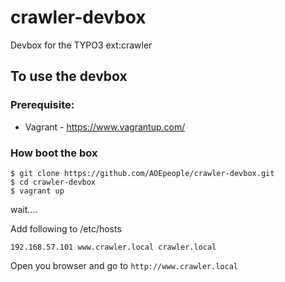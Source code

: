 # crawler-devbox
Devbox for the TYPO3 ext:crawler

## To use the devbox 

### Prerequisite: 
* Vagrant - https://www.vagrantup.com/

### How boot the box
```
$ git clone https://github.com/AOEpeople/crawler-devbox.git
$ cd crawler-devbox
$ vagrant up 
```

wait....

Add following to /etc/hosts

`192.168.57.101 www.crawler.local crawler.local`

Open you browser and go to `http://www.crawler.local`
